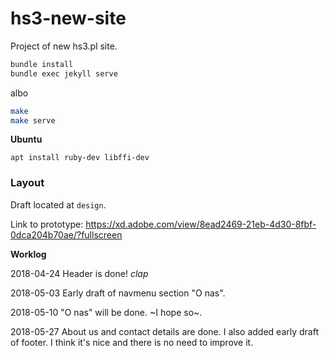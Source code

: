 # hs3-new-site
Project of new hs3.pl site.


```bash
bundle install
bundle exec jekyll serve
```
albo

```bash
make
make serve
```

**Ubuntu**

```
apt install ruby-dev libffi-dev
```


### Layout
Draft located at `design`.

Link to prototype: https://xd.adobe.com/view/8ead2469-21eb-4d30-8fbf-0dca204b70ae/?fullscreen

**Worklog**

2018-04-24 Header is done! *clap*

2018-05-03 Early draft of navmenu section "O nas".

2018-05-10 "O nas" will be done. ~I hope so~.

2018-05-27 About us and contact details are done. I also added early draft of footer. I think it's nice and there is no need to improve it.


